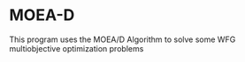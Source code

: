 # MOEA-D
This program uses the MOEA/D Algorithm to solve some WFG multiobjective optimization problems
